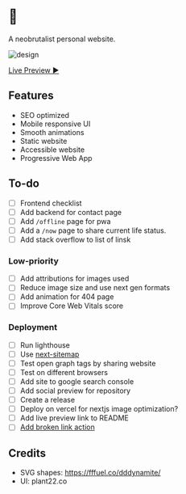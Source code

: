 # 💛
A neobrutalist personal website.

![design](design/wireframe.excalidraw.png)

[Live Preview ▶]()

## Features
- SEO optimized
- Mobile responsive UI
- Smooth animations
- Static website
- Accessible website
- Progressive Web App

## To-do
- [ ] Frontend checklist
- [ ] Add backend for contact page
- [ ] Add `/offline` page for pwa
- [ ] Add a `/now` page to share current life status.
- [ ] Add stack overflow to list of linsk

### Low-priority
- [ ] Add attributions for images used
- [ ] Reduce image size and use next gen formats
- [ ] Add animation for 404 page
- [ ] Improve Core Web Vitals score

### Deployment
- [ ] Run lighthouse
- [ ] Use [next-sitemap](https://github.com/iamvishnusankar/next-sitemap)
- [ ] Test open graph tags by sharing website
- [ ] Test on different browsers
- [ ] Add site to google search console
- [ ] Add social preview for repository
- [ ] Create a release
- [ ] Deploy on vercel for nextjs image optimization?
- [ ] Add live preview link to README
- [ ] [Add broken link action](https://github.com/marketplace/actions/broken-link-checker-action)

## Credits
- SVG shapes: https://fffuel.co/dddynamite/
- UI: plant22.co